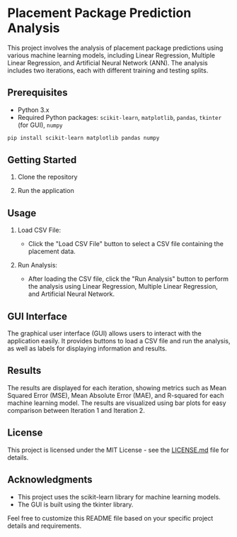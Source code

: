 # Placement Package Prediction Analysis

This project involves the analysis of placement package predictions using various machine learning models, including Linear Regression, Multiple Linear Regression, and Artificial Neural Network (ANN). The analysis includes two iterations, each with different training and testing splits.

## Prerequisites

- Python 3.x
- Required Python packages: `scikit-learn`, `matplotlib`, `pandas`, `tkinter` (for GUI), `numpy`

```bash
pip install scikit-learn matplotlib pandas numpy
```

## Getting Started

1. Clone the repository

2. Run the application

## Usage

1. Load CSV File:
   - Click the "Load CSV File" button to select a CSV file containing the placement data.

2. Run Analysis:
   - After loading the CSV file, click the "Run Analysis" button to perform the analysis using Linear Regression, Multiple Linear Regression, and Artificial Neural Network.

## GUI Interface

The graphical user interface (GUI) allows users to interact with the application easily. It provides buttons to load a CSV file and run the analysis, as well as labels for displaying information and results.

## Results

The results are displayed for each iteration, showing metrics such as Mean Squared Error (MSE), Mean Absolute Error (MAE), and R-squared for each machine learning model. The results are visualized using bar plots for easy comparison between Iteration 1 and Iteration 2.

## License

This project is licensed under the MIT License - see the [LICENSE.md](LICENSE.md) file for details.

## Acknowledgments

- This project uses the scikit-learn library for machine learning models.
- The GUI is built using the tkinter library.

Feel free to customize this README file based on your specific project details and requirements.
